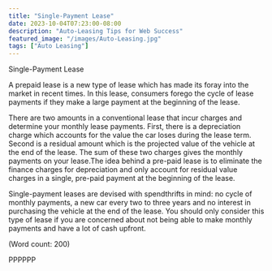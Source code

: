 ```yaml
---
title: "Single-Payment Lease"
date: 2023-10-04T07:23:00-08:00
description: "Auto-Leasing Tips for Web Success"
featured_image: "/images/Auto-Leasing.jpg"
tags: ["Auto Leasing"]
---
```


Single-Payment Lease

A prepaid lease is a new type of lease which has made its foray into the 
market in recent times. In this lease, consumers forego the cycle of lease
payments if they make a large payment at the beginning of the lease.
 
There are two amounts in a conventional lease that incur charges and 
determine your monthly lease payments. First, there is a depreciation 
charge which accounts for the value the car loses during the lease term. 
Second is a residual amount which is the projected value of the vehicle at
the end of the lease. The sum of these two charges gives the monthly 
payments on your lease.The idea behind a pre-paid lease is to eliminate the 
finance charges for depreciation and only account for residual value 
charges in a single, pre-paid payment at the beginning of the lease. 

Single-payment leases are devised with spendthrifts in mind: no cycle of 
monthly payments, a new car every two to three years and no interest in 
purchasing the vehicle at the end of the lease. You should only consider 
this type of lease if you are concerned about not being able to make monthly 
payments and have a lot of cash upfront.

(Word count: 200)



PPPPPP

